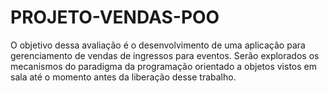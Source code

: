 # PROJETO-VENDAS-POO
O objetivo dessa avaliação é o desenvolvimento de uma aplicação para gerenciamento de vendas de ingressos para eventos. Serão explorados os mecanismos do paradigma da programação orientado a objetos vistos em sala até o momento antes da liberação desse trabalho.
